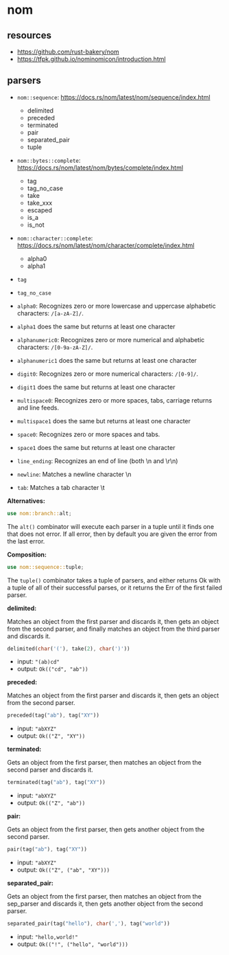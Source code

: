 # nom

## resources

- <https://github.com/rust-bakery/nom>
- <https://tfpk.github.io/nominomicon/introduction.html>

## parsers

- `nom::sequence`: <https://docs.rs/nom/latest/nom/sequence/index.html>
  - delimited
  - preceded
  - terminated
  - pair
  - separated_pair
  - tuple
- `nom::bytes::complete`: <https://docs.rs/nom/latest/nom/bytes/complete/index.html>
  - tag
  - tag_no_case
  - take
  - take_xxx
  - escaped
  - is_a
  - is_not
- `nom::character::complete`: <https://docs.rs/nom/latest/nom/character/complete/index.html>
  - alpha0
  - alpha1

- `tag`
- `tag_no_case`
- `alpha0`: Recognizes zero or more lowercase and uppercase alphabetic characters: `/[a-zA-Z]/`.
- `alpha1` does the same but returns at least one character
- `alphanumeric0`: Recognizes zero or more numerical and alphabetic characters: `/[0-9a-zA-Z]/`.
- `alphanumeric1` does the same but returns at least one character
- `digit0`: Recognizes zero or more numerical characters: `/[0-9]/`.
- `digit1` does the same but returns at least one character
- `multispace0`: Recognizes zero or more spaces, tabs, carriage returns and line feeds.
- `multispace1` does the same but returns at least one character
- `space0`: Recognizes zero or more spaces and tabs.
- `space1` does the same but returns at least one character
- `line_ending`: Recognizes an end of line (both \n and \r\n)
- `newline`: Matches a newline character \n
- `tab`: Matches a tab character \t

**Alternatives:**

```rust
use nom::branch::alt;
```

The `alt()` combinator will execute each parser in a tuple until it finds one
that does not error. If all error, then by default you are given the error
from the last error.

**Composition:**

```rust
use nom::sequence::tuple;
```

The `tuple()` combinator takes a tuple of parsers, and either returns Ok
with a tuple of all of their successful parses, or it returns the Err of
the first failed parser.


**delimited:**

Matches an object from the first parser and discards it, then gets an object
from the second parser, and finally matches an object from the third parser
and discards it.

```rust
delimited(char('('), take(2), char(')'))
```

- input: `"(ab)cd"`
- output: `Ok(("cd", "ab"))`

**preceded:**

Matches an object from the first parser and discards it, then gets an object
from the second parser.

```rust
preceded(tag("ab"), tag("XY"))
```

- input: `"abXYZ"`
- output: `Ok(("Z", "XY"))`

**terminated:**

Gets an object from the first parser, then matches an object from the second
parser and discards it.

```rust
terminated(tag("ab"), tag("XY"))
```

- input: `"abXYZ"`
- output: `Ok(("Z", "ab"))`

**pair:**

Gets an object from the first parser, then gets another object from
the second parser.

```rust
pair(tag("ab"), tag("XY"))
```

- input: `"abXYZ"`
- output: `Ok(("Z", ("ab", "XY")))`

**separated_pair:**

Gets an object from the first parser, then matches an object from the
sep_parser and discards it, then gets another object from the second parser.

```rust
separated_pair(tag("hello"), char(','), tag("world"))
```

- input: `"hello,world!"`
- output: `Ok(("!", ("hello", "world")))`

